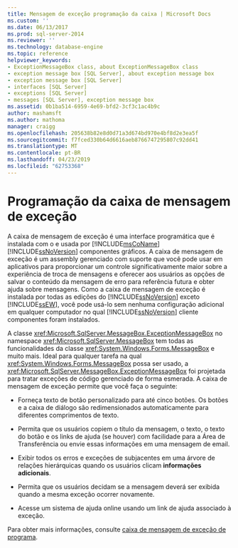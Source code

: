 ```yaml
---
title: Mensagem de exceção programação da caixa | Microsoft Docs
ms.custom: ''
ms.date: 06/13/2017
ms.prod: sql-server-2014
ms.reviewer: ''
ms.technology: database-engine
ms.topic: reference
helpviewer_keywords:
- ExceptionMessageBox class, about ExceptionMessageBox class
- exception message box [SQL Server], about exception message box
- exception message box [SQL Server]
- interfaces [SQL Server]
- exceptions [SQL Server]
- messages [SQL Server], exception message box
ms.assetid: 0b1ba514-6959-4e69-bfd2-3cf3c1ac4b9c
author: mashamsft
ms.author: mathoma
manager: craigg
ms.openlocfilehash: 205638b82e8d0d71a3d674bd970e4bf8d2e3ea5f
ms.sourcegitcommit: f7fced330b64d6616aeb8766747295807c92dd41
ms.translationtype: MT
ms.contentlocale: pt-BR
ms.lasthandoff: 04/23/2019
ms.locfileid: "62753368"
---
```

# <a name="exception-message-box-programming"></a>Programação da caixa de mensagem de exceção
  A caixa de mensagem de exceção é uma interface programática que é instalada com o e usada por [!INCLUDE[msCoName](../../includes/msconame-md.md)] [!INCLUDE[ssNoVersion](../../includes/ssnoversion-md.md)] componentes gráficos. A caixa de mensagem de exceção é um assembly gerenciado com suporte que você pode usar em aplicativos para proporcionar um controle significativamente maior sobre a experiência de troca de mensagens e oferecer aos usuários as opções de salvar o conteúdo da mensagem de erro para referência futura e obter ajuda sobre mensagens. Como a caixa de mensagem de exceção é instalada por todas as edições do [!INCLUDE[ssNoVersion](../../includes/ssnoversion-md.md)] exceto [!INCLUDE[ssEW](../../includes/ssew-md.md)], você pode usá-lo sem nenhuma configuração adicional em qualquer computador no qual [!INCLUDE[ssNoVersion](../../includes/ssnoversion-md.md)] cliente componentes foram instalados.  
  
 A classe <xref:Microsoft.SqlServer.MessageBox.ExceptionMessageBox> no namespace <xref:Microsoft.SqlServer.MessageBox> tem todas as funcionalidades da classe <xref:System.Windows.Forms.MessageBox> e muito mais. Ideal para qualquer tarefa na qual <xref:System.Windows.Forms.MessageBox> possa ser usado, a <xref:Microsoft.SqlServer.MessageBox.ExceptionMessageBox> foi projetada para tratar exceções de código gerenciado de forma esmerada. A caixa de mensagem de exceção permite que você faça o seguinte:  
  
-   Forneça texto de botão personalizado para até cinco botões. Os botões e a caixa de diálogo são redimensionados automaticamente para diferentes comprimentos de texto.  
  
-   Permita que os usuários copiem o título da mensagem, o texto, o texto do botão e os links de ajuda (se houver) com facilidade para a Área de Transferência ou envie essas informações em uma mensagem de email.  
  
-   Exibir todos os erros e exceções de subjacentes em uma árvore de relações hierárquicas quando os usuários clicam **informações adicionais**.  
  
-   Permita que os usuários decidam se a mensagem deverá ser exibida quando a mesma exceção ocorrer novamente.  
  
-   Acesse um sistema de ajuda online usando um link de ajuda associado à exceção.  
  
 Para obter mais informações, consulte [caixa de mensagem de exceção de programa](../../../2014/database-engine/dev-guide/program-exception-message-box.md).  
  
  
